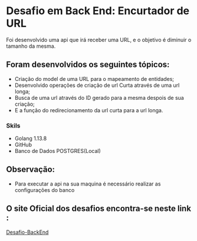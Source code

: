 # Desafio em Back End: Encurtador de URL 

Foi desenvolvido uma api que irá receber uma URL, e o objetivo é diminuir o tamanho da mesma.

## Foram desenvolvidos os seguintes tópicos:

* Criação do model de uma URL para o mapeamento de entidades;
* Desenvolvido operações de criação de url Curta através de uma url longa;
* Busca de uma url através do ID gerado para a mesma despois de sua criação;
* E a função do redirecionamento da url curta para a url longa.

### Skils
* Golang 1.13.8
* GitHub
* Banco de Dados POSTGRES(Local)

## Observação:
* Para executar a api na sua maquina é necessário realizar as configurações do banco

## O site Oficial dos desafios encontra-se neste link : 

[Desafio-BackEnd](https://github.com/backend-br/desafios)